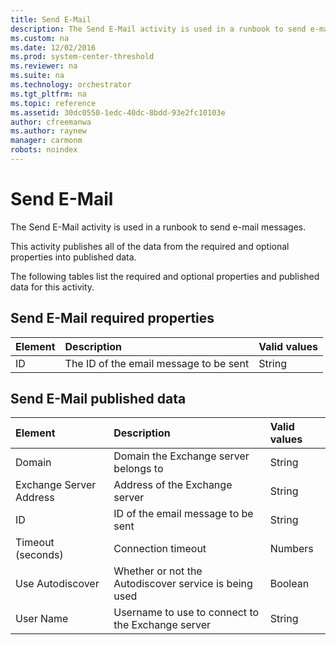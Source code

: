 ```yaml
---
title: Send E-Mail
description: The Send E-Mail activity is used in a runbook to send e-mail messages.
ms.custom: na
ms.date: 12/02/2016
ms.prod: system-center-threshold
ms.reviewer: na
ms.suite: na
ms.technology: orchestrator
ms.tgt_pltfrm: na
ms.topic: reference
ms.assetid: 30dc0550-1edc-40dc-8bdd-93e2fc10103e
author: cfreemanwa
ms.author: raynew
manager: carmonm
robots: noindex
---
```

# Send E-Mail

The Send E-Mail activity is used in a runbook to send e-mail messages.

This activity publishes all of the data from the required and optional properties into published data.

The following tables list the required and optional properties and published data for this activity.

## Send E-Mail required properties

| **Element** | **Description**   | **Valid values** |
|:---|:---|:---|
| ID   | The ID of the email message to be sent | String   |

## Send E-Mail published data

| **Element**   | **Description**   | **Valid values** |
|:---|:---|:---|
| Domain   | Domain the Exchange server belongs to   | String   |
| Exchange Server Address | Address of the Exchange server   | String   |
| ID   | ID of the email message to be sent   | String   |
| Timeout (seconds)   | Connection timeout   | Numbers   |
| Use Autodiscover   | Whether or not the Autodiscover service is being used | Boolean   |
| User Name   | Username to use to connect to the Exchange server   | String   |
